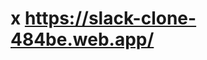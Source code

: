 <h1>
x
  <a href='https://slack-clone-484be.web.app/'>https://slack-clone-484be.web.app/<a/>
</h1>

